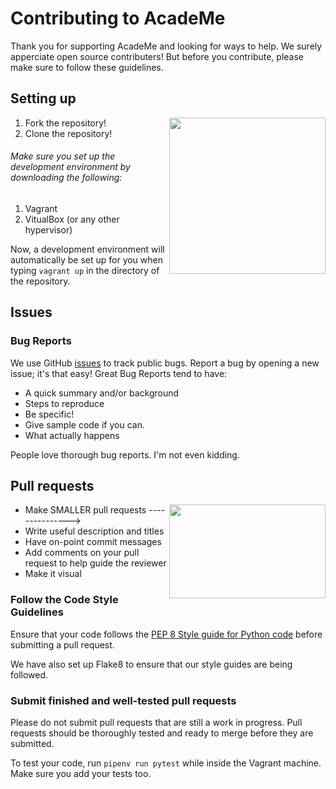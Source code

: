 # Contributing to AcadeMe

Thank you for supporting AcadeMe and looking for ways to help. 
We surely apperciate open source contributers! But before you contribute, please make sure to follow these guidelines.

## Setting up
1. Fork the repository! <img align="right" width="250" src="https://camo.githubusercontent.com/fcf9a4ed664cc63de2fcb14d1135072ba6d4c74a8e9bdb224ad6ab1e72600c3b/68747470733a2f2f6669727374636f6e747269627574696f6e732e6769746875622e696f2f6173736574732f526561646d652f666f726b2e706e67">
2. Clone the repository!
###### Make sure you set up the development environment by downloading the following:
1. Vagrant
2. VitualBox (or any other hypervisor)

Now, a development environment will automatically be set up for you when typing `vagrant up` in the directory of the repository.


## Issues

### Bug Reports

We use GitHub [issues](https://github.com/redhat-beyond/AcadeMe/issues) to track public bugs. Report a bug by opening a new issue; it's that easy!
Great Bug Reports tend to have:

- A quick summary and/or background
- Steps to reproduce
- Be specific!
- Give sample code if you can.
- What actually happens

People love thorough bug reports. I'm not even kidding.


## Pull requests

<img align="right" width="250" height="150" src="https://theindecisiveeejit.files.wordpress.com/2014/12/size-matters.jpg">

- Make SMALLER pull requests --------------->
- Write useful description and titles
- Have on-point commit messages
- Add comments on your pull request to help guide the reviewer
- Make it visual


### Follow the Code Style Guidelines

Ensure that your code follows the [PEP 8 Style guide for Python code](https://www.python.org/dev/peps/pep-0008/) before submitting a pull request.

We have also set up Flake8 to ensure that our style guides are being followed.



### Submit finished and well-tested pull requests

Please do not submit pull requests that are still a work in progress. Pull requests should be thoroughly tested and ready to merge before they are submitted.

To test your code, run `pipenv run pytest` while inside the Vagrant machine. Make sure you add your tests too.
